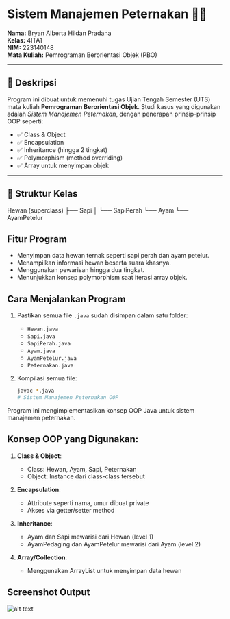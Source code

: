# Sistem Manajemen Peternakan 🐄🐔

**Nama:** Bryan Alberta Hildan Pradana  
**Kelas:** 4ITA1  
**NIM:** 223140148  
**Mata Kuliah:** Pemrograman Berorientasi Objek (PBO)

---

## 📌 Deskripsi

Program ini dibuat untuk memenuhi tugas Ujian Tengah Semester (UTS) mata kuliah **Pemrograman Berorientasi Objek**. Studi kasus yang digunakan adalah *Sistem Manajemen Peternakan*, dengan penerapan prinsip-prinsip OOP seperti:

- ✅ Class & Object  
- ✅ Encapsulation  
- ✅ Inheritance (hingga 2 tingkat)  
- ✅ Polymorphism (method overriding)  
- ✅ Array untuk menyimpan objek

---

## 🧱 Struktur Kelas

Hewan (superclass)
├── Sapi
│ └── SapiPerah
└── Ayam
└── AyamPetelur

## Fitur Program
- Menyimpan data hewan ternak seperti sapi perah dan ayam petelur.
- Menampilkan informasi hewan beserta suara khasnya.
- Menggunakan pewarisan hingga dua tingkat.
- Menunjukkan konsep polymorphism saat iterasi array objek.

## Cara Menjalankan Program
1. Pastikan semua file `.java` sudah disimpan dalam satu folder:
   - `Hewan.java`
   - `Sapi.java`
   - `SapiPerah.java`
   - `Ayam.java`
   - `AyamPetelur.java`
   - `Peternakan.java`

2. Kompilasi semua file:
   ```bash
   javac *.java
   # Sistem Manajemen Peternakan OOP

Program ini mengimplementasikan konsep OOP Java untuk sistem manajemen peternakan.

## Konsep OOP yang Digunakan:
1. **Class & Object**: 
   - Class: Hewan, Ayam, Sapi, Peternakan
   - Object: Instance dari class-class tersebut

2. **Encapsulation**:
   - Attribute seperti nama, umur dibuat private
   - Akses via getter/setter method

3. **Inheritance**:
   - Ayam dan Sapi mewarisi dari Hewan (level 1)
   - AyamPedaging dan AyamPetelur mewarisi dari Ayam (level 2)

4. **Array/Collection**:
   - Menggunakan ArrayList untuk menyimpan data hewan

## Screenshot Output
![alt text](image.png)